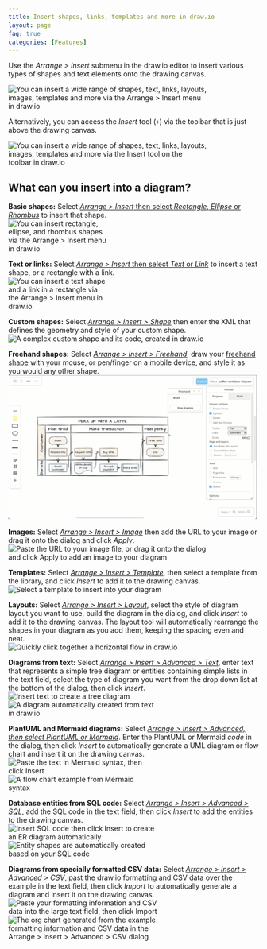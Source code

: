 ```yaml
---
title: Insert shapes, links, templates and more in draw.io
layout: page
faq: true
categories: [Features]
---
```


Use the _Arrange > Insert_ submenu in the draw.io editor to insert various types of shapes and text elements onto the drawing canvas. 

<img src="/assets/img/blog/arrange-insert.png" style="width=100%;max-width:400px;height:auto;" alt="You can insert a wide range of shapes, text, links, layouts, images, templates and more via the Arrange > Insert menu in draw.io">

Alternatively, you can access the _Insert_ tool (``+``) via the toolbar that is just above the drawing canvas.

<img src="/assets/img/blog/toolbar-insert.png" style="width=100%;max-width:400px;height:auto;" alt="You can insert a wide range of shapes, text, links, layouts, images, templates and more via the Insert tool on the toolbar in draw.io">

## What can you insert into a diagram?

**Basic shapes:** Select [_Arrange > Insert_ then select _Rectangle_, _Ellipse_ or _Rhombus_](/doc/faq/insert-shapes.html) to insert that shape.
<br /><img src="/assets/img/blog/insert-rectangle-ellipse-rhombus.png" style="width=100%;max-width:200px;height:auto;" alt="You can insert rectangle, ellipse, and rhombus shapes via the Arrange > Insert menu in draw.io">

**Text or links:** Select [_Arrange > Insert_ then select _Text_ or _Link_](/doc/faq/insert-text-link.html) to insert a text shape, or a rectangle with a link.
<br /><img src="/assets/img/blog/insert-text-link.png" style="width=100%;max-width:200px;height:auto;" alt="You can insert a text shape and a link in a rectangle via the Arrange > Insert menu in draw.io">

**Custom shapes:** Select [_Arrange > Insert > Shape_](/doc/faq/custom-shapes.html) then enter the XML that defines the geometry and style of your custom shape.
<br /><img src="/assets/img/blog/custom-shape-example-code.png" style="width=100%;max-width:400px;height:auto;" alt="A complex custom shape and its code, created in draw.io">

**Freehand shapes:** Select [_Arrange > Insert > Freehand_](/doc/faq/insert-freehand-shapes.html), draw your [freehand shape](/doc/faq/insert-freehand-shapes.html) with your mouse, or pen/finger on a mobile device, and style it as you would any other shape.
<br /><img src="/assets/img/blog/sketch-ui-freehand-drawing.gif" style="width=100%;max-width:500px;height:auto;" alt="Use the freehand drawing tool in a draw.io Board diagram to markup diagrams or draw shapes with your mouse">

**Images:** Select [_Arrange > Insert > Image_](/doc/faq/add-images.html) then add the URL to your image or drag it onto the dialog and click _Apply_. 
<br /><img src="/assets/img/blog/image-insert-url.png" style="width=100%;max-width:400px;height:auto;" alt="Paste the URL to your image file, or drag it onto the dialog and click Apply to add an image to your diagram">

**Templates:** Select [_Arrange > Insert > Template_](/doc/faq/insert-template.html), then select a template from the library, and click _Insert_ to add it to the drawing canvas.
<br /><img src="/assets/img/blog/template-insert.png" style="width=100%;max-width:400px;height:auto;" alt="Select a template to insert into your diagram">

**Layouts:** Select [_Arrange > Insert > Layout_](/doc/faq/insert-layouts.html), select the style of diagram layout you want to use, build the diagram in the dialog, and click _Insert_ to add it to the drawing canvas. The layout tool will automatically rearrange the shapes in your diagram as you add them, keeping the spacing even and neat.
<br /><img src="/assets/img/blog/layout-horizontal-flow.gif" style="width=100%;max-width:400px;height:auto;" alt="Quickly click together a horizontal flow in draw.io">

**Diagrams from text:** Select [_Arrange > Insert > Advanced > Text_](/blog/insert-from-text.html), enter text that represents a simple tree diagram or entities containing simple lists in the text field, select the type of diagram you want from the drop down list at the bottom of the dialog, then click _Insert_.
<br /><img src="/assets/img/blog/insert-from-text-tree-diagram1.png" style="width=100%;max-width:300px;height:auto;" alt="Insert text to create a tree diagram "> <img src="/assets/img/blog/insert-from-text-tree-diagram2.png" style="width=100%;max-width:300px;height:auto;" alt="A diagram automatically created from text in draw.io">

**PlantUML and Mermaid diagrams:** Select [_Arrange > Insert > Advanced, then select PlantUML or Mermaid_](/blog/mermaid-diagrams.html). Enter the PlantUML or Mermaid _code_ in the dialog, then click _Insert_ to automatically generate a UML diagram or flow chart and insert it on the drawing canvas.
<br /><img src="/assets/img/blog/mermaid-flowchart-example-code.png" style="width=100%;max-width:300px;height:auto;" alt="Paste the text in Mermaid syntax, then click Insert"> <img src="/assets/img/blog/mermaid-flowchart-example.png" style="width=100%;max-width:300px;height:auto;" alt="A flow chart example from Mermaid syntax">

**Database entities from SQL code:** Select [_Arrange > Insert > Advanced > SQL_](/blog/insert-sql.html), add the SQL code in the text field, then click _Insert_ to add the entities to the drawing canvas.
<br /><img src="/assets/img/blog/insert-sql-dialog.png" style="width=100%;max-width:300px;height:auto;" alt="Insert SQL code then click Insert to create an ER diagram automatically"> <img src="/assets/img/blog/inserted-sql-example-erd.png" style="width=100%;max-width:300px;height:auto;" alt="Entity shapes are automatically created based on your SQL code">

**Diagrams from specially formatted CSV data:** Select [_Arrange > Insert > Advanced > CSV_](/blog/insert-from-csv.html), past the draw.io formatting and CSV data over the example in the text field, then click _Import_ to automatically generate a diagram and insert it on the drawing canvas. 
<br /><img src="/assets/img/blog/csv-dialog.png" style="width=100%;max-width:300px;height:auto;" alt="Paste your formatting information and CSV data into the large text field, then click Import"> <img src="/assets/img/blog/org-chart-from-csv.png" style="width=100%;max-width:300px;height:auto;" alt="The org chart generated from the example formatting information and CSV data in the Arrange > Insert > Advanced > CSV dialog">



